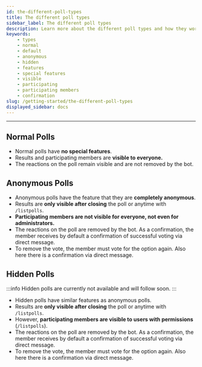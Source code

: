 ```yaml
---
id: the-different-poll-types
title: The different poll types
sidebar_label: The different poll types
description: Learn more about the different poll types and how they work
keywords:
    - types
    - normal
    - default
    - anonymous
    - hidden
    - features
    - special features
    - visible
    - participating
    - participating members
    - confirmation
slug: /getting-started/the-different-poll-types
displayed_sidebar: docs
---
```


---

## Normal Polls
- Normal polls have **no special features**.
- Results and participating members are **visible to everyone.**
- The reactions on the poll remain visible and are not removed by the bot.

## Anonymous Polls
- Anonymous polls have the feature that they are **completely anonymous**.
- Results are **only visible after closing** the poll or anytime with `/listpolls`.
- **Participating members are not visible for everyone, not even for administrators.**
- The reactions on the poll are removed by the bot. As a confirmation, the member receives by default a confirmation of successful voting via direct message.
- To remove the vote, the member must vote for the option again. Also here there is a confirmation via direct message.

## Hidden Polls
:::info
Hidden polls are currently not available and will follow soon.
:::
- Hidden polls have similar features as anonymous polls.
- Results are **only visible after closing** the poll or anytime with `/listpolls`.
- However, **participating members are visible to users with permissions** (`/listpolls`).
- The reactions on the poll are removed by the bot. As a confirmation, the member receives by default a confirmation of successful voting via direct message.
- To remove the vote, the member must vote for the option again. Also here there is a confirmation via direct message.